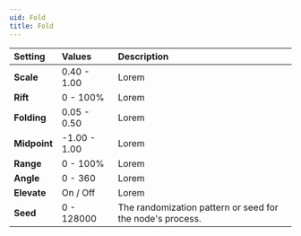```yaml
---
uid: Fold
title: Fold
---
```


| Setting      | Values       | Description                                               |
| :----------- | :----------- | :-------------------------------------------------------- |
| **Scale**    | 0.40 - 1.00  | Lorem                                                     |
| **Rift**     | 0 - 100%  | Lorem                                                     |
| **Folding**  | 0.05 - 0.50  | Lorem                                                     |
| **Midpoint** | -1.00 - 1.00 | Lorem                                                     |
| **Range**    | 0 - 100%  | Lorem                                                     |
| **Angle**    | 0 - 360      | Lorem                                                     |
| **Elevate**  | On / Off     | Lorem                                                     |
| **Seed**     | 0 - 128000   | The randomization pattern or seed for the node's process. |



